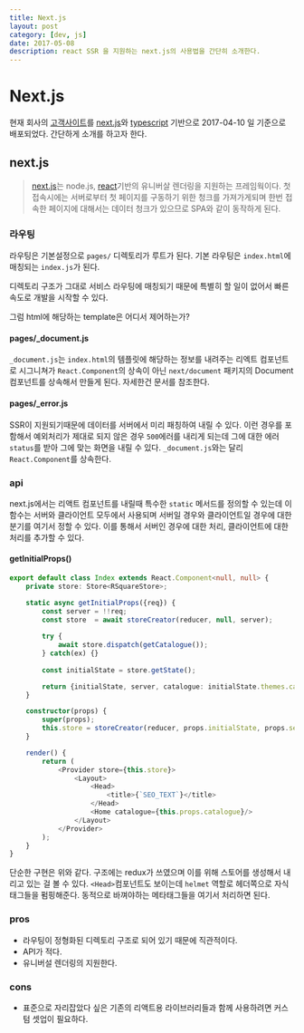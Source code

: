 ```yaml
---
title: Next.js
layout: post
category: [dev, js]
date: 2017-05-08
description: react SSR 을 지원하는 next.js의 사용법을 간단히 소개한다. 
---
```


Next.js
===

현재 회사의 [고객사이트][0]를 [next.js][1]와 [typescript][3] 기반으로 2017-04-10 일 기준으로 배포되었다. 간단하게 소개를 하고자 한다.

## next.js

> [next.js][1]는 node.js, [react][2]기반의 유니버살 렌더링을 지원하는 프레임웍이다. 첫 접속시에는 서버로부터 첫 페이지를 구동하기 위한 청크를 가져가게되며 한번 접속한 페이지에 대해서는 데이터 청크가 있으므로 SPA와 같이 동작하게 된다.

### 라우팅
라우팅은 기본설정으로 `pages/` 디렉토리가 루트가 된다. 기본 라우팅은 `index.html`에 매칭되는 `index.js`가 된다.

디렉토리 구조가 그대로 서비스 라우팅에 매칭되기 때문에 특별히 할 일이 없어서 빠른 속도로 개발을 시작할 수 있다.

그럼 html에 해당하는 template은 어디서 제어하는가?

#### pages/_document.js

`_document.js`는 `index.html`의 템플릿에 해당하는 정보를 내려주는 리엑트 컴포넌트로 시그니쳐가 `React.Component`의 상속이 아닌 `next/document` 패키지의 Document 컴포넌트를 상속해서 만들게 된다. 자세한건 문서를 참조한다.

#### pages/_error.js

SSR이 지원되기때문에 데이터를 서버에서 미리 패칭하여 내릴 수 있다. 이런 경우를 포함해서 예외처리가 제대로 되지 않은 경우 `500`에러를 내리게 되는데 그에 대한 에러 `status`를 받아 그에 맞는 화면을 내릴 수 있다. `_document.js`와는 달리 `React.Component`를 상속한다.

### api

next.js에서는 리액트 컴포넌트를 내릴때 특수한 `static` 메서드를 정의할 수 있는데 이 함수는 서버와 클라이언트 모두에서 사용되며 서버일 경우와 클라이언트일 경우에 대한 분기를 여기서 정할 수 있다. 이를 통해서 서버인 경우에 대한 처리, 클라이언트에 대한 처리를 추가할 수 있다.

#### getInitialProps()
```typescript
export default class Index extends React.Component<null, null> {
    private store: Store<RSquareStore>;

    static async getInitialProps({req}) {
        const server = !!req;
        const store  = await storeCreator(reducer, null, server);
		
        try {
            await store.dispatch(getCatalogue());
        } catch(ex) {}
        
        const initialState = store.getState();

        return {initialState, server, catalogue: initialState.themes.catalogue};
    }

    constructor(props) {
        super(props);
        this.store = storeCreator(reducer, props.initialState, props.server);
    }

    render() {
        return (
            <Provider store={this.store}>
                <Layout>
                    <Head>
                        <title>{`SEO_TEXT`}</title>
                    </Head>
                    <Home catalogue={this.props.catalogue}/>
                </Layout>
            </Provider>
        );
    }
}
```

단순한 구현은 위와 같다. 구조에는 redux가 쓰였으며 이를 위해 스토어를 생성해서 내리고 있는 걸 볼 수 있다. `<Head>`컴포넌트도 보이는데 `helmet` 역할로 헤더쪽으로 자식 태그들을 펌핑해준다. 동적으로 바껴야하는 메타태그들을 여기서 처리하면 된다.

### pros
* 라우팅이 정형화된 디렉토리 구조로 되어 있기 때문에 직관적이다.
* API가 적다.
* 유니버설 렌더링의 지원한다.

### cons
* 표준으로 자리잡았다 싶은 기존의 리액트용 라이브러리들과 함께 사용하려면 커스텀 셋업이 필요하다.

###

[0]: https://www.rsquare.co.kr
[1]: https://zeit.co/blog/next2 "next.js"
[2]: https://facebook.github.io/react/ "react.js"
[3]: https://www.typescriptlang.org/ "typescript"
